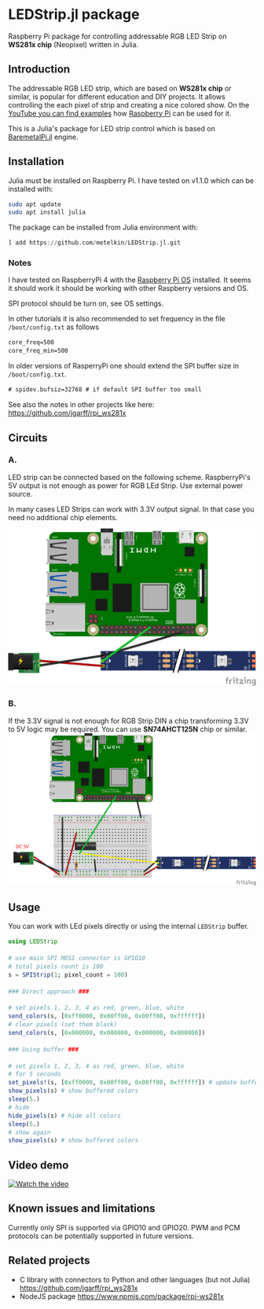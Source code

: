 # LEDStrip.jl package

Raspberry Pi package for controlling addressable RGB LED Strip on **WS281x chip** (Neopixel) written in Julia. 

## Introduction

The addressable RGB LED strip, which are based on **WS281x chip** or similar, is popular for different education and DIY projects.
It allows controlling the each pixel of strip and creating a nice colored show. On the [YouTube you can find examples](https://www.youtube.com/results?search_query=addressable+led+strip+raspberry+pi) how [Raspberry Pi](https://www.raspberrypi.org/) can be used for it.

This is a Julia's package for LED strip control which is based on [BaremetalPi.jl](https://github.com/ronisbr/BaremetalPi.jl) engine.

## Installation

Julia must be installed on Raspberry Pi. 
I have tested on v1.1.0 which can be installed with:
```sh
sudo apt update
sudo apt install julia
```

The package can be installed from Julia environment with:

```julia
] add https://github.com/metelkin/LEDStrip.jl.git
```

### Notes

I have tested on RaspberryPi 4 with the [Raspberry Pi OS](https://www.raspberrypi.org/software/operating-systems/#raspberry-pi-os-32-bit) installed.
It seems it should work it should be working with other Raspberry versions and OS.

SPI protocol should be turn on, see OS settings.

In other tutorials it is also recommended to set frequency in the file `/boot/config.txt` as follows
```txt
core_freq=500
core_freq_min=500
```

In older versions of RasperryPi one should extend the SPI buffer size in `/boot/config.txt`.
```txt
# spidev.bufsiz=32768 # if default SPI buffer too small
```

See also the notes in other projects like here: <https://github.com/jgarff/rpi_ws281x>

## Circuits

### A.

LED strip can be connected based on the following scheme.
RaspberryPi's 5V output is not enough as power for RGB LEd Strip. Use external power source.

In many cases LED Strips can work with 3.3V output signal.
In that case you need no additional chip elements.

![scheme-no-chip](./scheme-no-chip.png)

### B.

If the 3.3V signal is not enough for RGB Strip DIN a chip transforming 3.3V to 5V logic may be required. You can use **SN74AHCT125N** chip or similar.
![scheme-chip](./scheme-chip.png)

## Usage

You can work with LEd pixels directly or using the internal `LEDStrip` buffer.

```julia
using LEDStrip

# use main SPI MOSI connector is GPIO10
# total pixels count is 100
s = SPIStrip(1; pixel_count = 100) 

### Direct approach ###

# set pixels 1, 2, 3, 4 as red, green, blue, white
send_colors(s, [0xff0000, 0x00ff00, 0x00ff00, 0xffffff])
# clear pixels (set them black)
send_colors(s, [0x000000, 0x000000, 0x000000, 0x000000])

### Using buffer ###

# set pixels 1, 2, 3, 4 as red, green, blue, white
# for 5 seconds
set_pixels!(s, [0xff0000, 0x00ff00, 0x00ff00, 0xffffff]) # update buffer
show_pixels(s) # show buffered colors
sleep(5.)
# hide 
hide_pixels(s) # hide all colors
sleep(5.)
# show again
show_pixels(s) # show buffered colors
```

## Video demo
[![Watch the video](https://img.youtube.com/vi/0c5QVqN6y7E/maxresdefault.jpg)](https://youtu.be/0c5QVqN6y7E)

## Known issues and limitations

Currently only SPI is supported via GPIO10 and GPIO20.
PWM and PCM protocols can be potentially supported in future versions.

## Related projects

- C library with connectors to Python and other languages (but not Julia)
    <https://github.com/jgarff/rpi_ws281x>
- NodeJS package
    https://www.npmjs.com/package/rpi-ws281x
